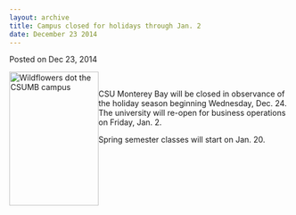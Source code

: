 ```yaml
---
layout: archive
title: Campus closed for holidays through Jan. 2
date: December 23 2014
---
```





<span class="date">Posted on Dec 23, 2014    </span>
<p><img alt="Wildflowers dot the CSUMB campus" src="http://news.csumb.edu/sites/default/files/65/attachments/news/images/flower.jpg" style="float:left; width:160px; height:240px"/></p>
<p>&#xA0;</p>
<p>CSU Monterey Bay will be closed in observance of the holiday
season beginning Wednesday, Dec. 24. The university will re-open
for business operations on Friday, Jan. 2.</p>
<p>Spring semester classes will start on Jan. 20.</p>





